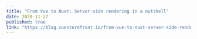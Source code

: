 ```yaml
---
title: "From Vue to Nuxt: Server-side rendering in a nutshell"
date: 2020-11-27
published: true
link: "https://blog.vuestorefront.io/from-vue-to-nuxt-server-side-rendering-in-a-nutshell/"
---
```

